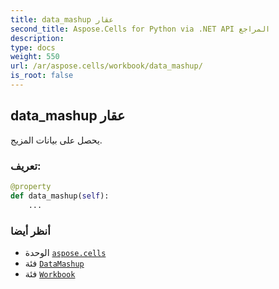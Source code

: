 ```yaml
---
title: data_mashup عقار
second_title: Aspose.Cells for Python via .NET API المراجع
description:
type: docs
weight: 550
url: /ar/aspose.cells/workbook/data_mashup/
is_root: false
---
```

##  data_mashup عقار

يحصل على بيانات المزيج.
###  تعريف:
```python
@property
def data_mashup(self):
    ...
```

###  أنظر أيضا
* الوحدة [`aspose.cells`](../../)
* فئة [`DataMashup`](/cells/python-net/ar/aspose.cells.querytables/datamashup)
* فئة [`Workbook`](/cells/python-net/ar/aspose.cells/workbook)
